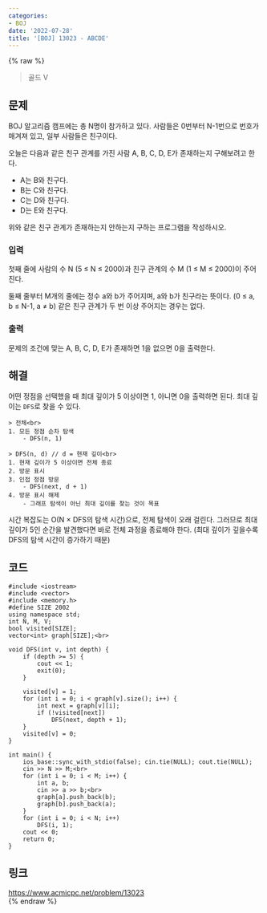 ```yaml
---
categories:
- BOJ
date: '2022-07-28'
title: '[BOJ] 13023 - ABCDE'
---
```


{% raw %}
> 골드 V<br>

## 문제
BOJ 알고리즘 캠프에는 총 N명이 참가하고 있다. 사람들은 0번부터 N-1번으로 번호가 매겨져 있고, 일부 사람들은 친구이다.

오늘은 다음과 같은 친구 관계를 가진 사람 A, B, C, D, E가 존재하는지 구해보려고 한다.

-   A는 B와 친구다.
-   B는 C와 친구다.
-   C는 D와 친구다.
-   D는 E와 친구다.

위와 같은 친구 관계가 존재하는지 안하는지 구하는 프로그램을 작성하시오.

### 입력
첫째 줄에 사람의 수 N (5 ≤ N ≤ 2000)과 친구 관계의 수 M (1 ≤ M ≤ 2000)이 주어진다.

둘째 줄부터 M개의 줄에는 정수 a와 b가 주어지며, a와 b가 친구라는 뜻이다. (0 ≤ a, b ≤ N-1, a ≠ b) 같은 친구 관계가 두 번 이상 주어지는 경우는 없다.

### 출력
문제의 조건에 맞는 A, B, C, D, E가 존재하면 1을 없으면 0을 출력한다.

## 해결
어떤 정점을 선택했을 때 최대 깊이가 5 이상이면 1, 아니면 0을 출력하면 된다. 최대 깊이는 `DFS`로 찾을 수 있다.
```
> 전체<br>
1. 모든 정점 순차 탐색
	- DFS(n, 1)

> DFS(n, d) // d = 현재 깊이<br>
1. 현재 깊이가 5 이상이면 전체 종료
2. 방문 표시
3. 인접 정점 방문
	- DFS(next, d + 1)
4. 방문 표시 해제
	- 그래프 탐색이 아닌 최대 깊이를 찾는 것이 목표
```

시간 복잡도는 O(N × DFS의 탐색 시간)으로, 전체 탐색이 오래 걸린다. 그러므로 최대 깊이가 5인 순간을 발견했다면 바로 전체 과정을 종료해야 한다. (최대 깊이가 깊을수록 DFS의 탐색 시간이 증가하기 때문)

## 코드
```
#include <iostream>
#include <vector>
#include <memory.h>
#define SIZE 2002
using namespace std;
int N, M, V;
bool visited[SIZE];
vector<int> graph[SIZE];<br>

void DFS(int v, int depth) {
	if (depth >= 5) {
		cout << 1;
		exit(0);
	}

	visited[v] = 1;
	for (int i = 0; i < graph[v].size(); i++) {
		int next = graph[v][i];
		if (!visited[next])
			DFS(next, depth + 1);
	}
	visited[v] = 0;
}

int main() {
	ios_base::sync_with_stdio(false); cin.tie(NULL); cout.tie(NULL);
	cin >> N >> M;<br>
	for (int i = 0; i < M; i++) {
		int a, b;
		cin >> a >> b;<br>
		graph[a].push_back(b);
		graph[b].push_back(a);
	}
	for (int i = 0; i < N; i++)
		DFS(i, 1);
	cout << 0;
	return 0;
}
```

## 링크
https://www.acmicpc.net/problem/13023<br>
{% endraw %}